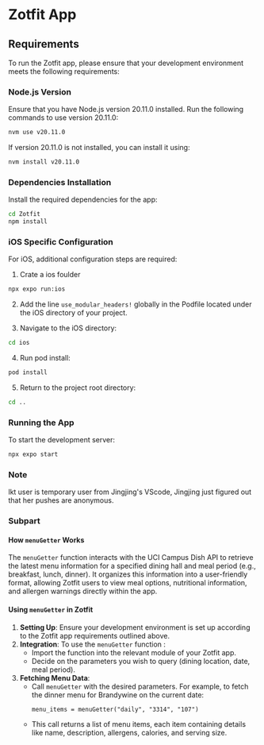 # Zotfit App

## Requirements

To run the Zotfit app, please ensure that your development environment meets the following requirements:

### Node.js Version

Ensure that you have Node.js version 20.11.0 installed. Run the following commands to use version 20.11.0:

```bash
nvm use v20.11.0
```

If version 20.11.0 is not installed, you can install it using:

```bash
nvm install v20.11.0
```

### Dependencies Installation

Install the required dependencies for the app:

```bash
cd Zotfit
npm install
```

### iOS Specific Configuration

For iOS, additional configuration steps are required:

1. Crate a ios foulder

```bash
npx expo run:ios
```

2. Add the line `use_modular_headers!` globally in the Podfile located under the iOS directory of your project.

3. Navigate to the iOS directory:

```bash
cd ios
```

4. Run pod install:

```bash
pod install
```

5. Return to the project root directory:

```bash
cd ..
```

### Running the App

To start the development server:

```bash
npx expo start
```

### Note

lkt user is temporary user from Jingjing's VScode, Jingjing just figured out that her pushes are anonymous.

### Subpart
#### How `menuGetter` Works

The `menuGetter` function interacts with the UCI Campus Dish API to retrieve the latest menu information for a specified dining hall and meal period (e.g., breakfast, lunch, dinner). It organizes this information into a user-friendly format, allowing Zotfit users to view meal options, nutritional information, and allergen warnings directly within the app.

#### Using `menuGetter` in Zotfit

1. **Setting Up**: Ensure your development environment is set up according to the Zotfit app requirements outlined above.
2. **Integration**: To use the `menuGetter` function :
   - Import the function into the relevant module of your Zotfit app.
   - Decide on the parameters you wish to query (dining location, date, meal period).
3. **Fetching Menu Data**:
   - Call `menuGetter` with the desired parameters. For example, to fetch the dinner menu for Brandywine on the current date:
     ```
     menu_items = menuGetter("daily", "3314", "107")
     ```
   - This call returns a list of menu items, each item containing details like name, description, allergens, calories, and serving size.
